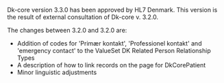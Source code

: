 Dk-core version 3.3.0 has been approved by HL7 Denmark. This version is the result of external consultation of Dk-core v. 3.2.0.

The changes between 3.2.0 and 3.2.0 are: 
* Addition of codes for 'Primær kontakt', 'Professionel kontakt' and 'emergency contact' to the ValueSet DK Related Person Relationship Types
* A description of how to link records on the page for DkCorePatient 
* Minor linguistic adjustments
